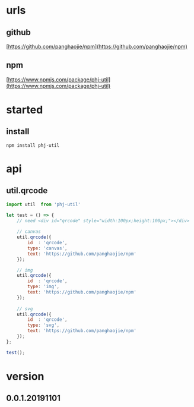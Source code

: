# urls
## github
[https://github.com/panghaojie/npm](https://github.com/panghaojie/npm)

## npm
[https://www.npmjs.com/package/phj-util](https://www.npmjs.com/package/phj-util)

# started
## install
```
npm install phj-util
```

# api
## util.qrcode
```javascript
import util  from 'phj-util'

let test = () => {
	// need <div id="qrcode" style="width:100px;height:100px;"></div>
	
	// canvas
	util.qrcode({
		id	: 'qrcode',
		type: 'canvas',
		text: 'https://github.com/panghaojie/npm'
	});

	// img
	util.qrcode({
		id	: 'qrcode',
		type: 'img',
		text: 'https://github.com/panghaojie/npm'
	});
	
	// svg
	util.qrcode({
		id	: 'qrcode',
		type: 'svg',
		text: 'https://github.com/panghaojie/npm'
	});
};

test();
```
# version
## 0.0.1.20191101
